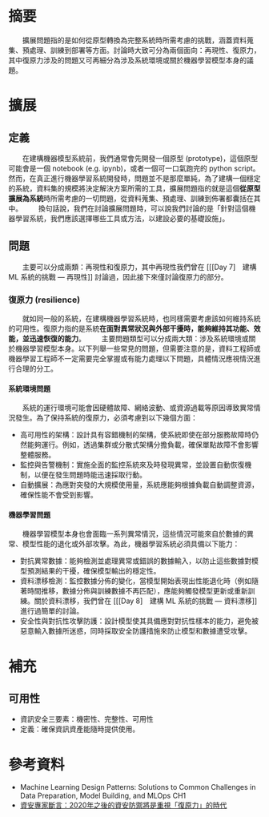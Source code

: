 # 摘要
　　擴展問題指的是如何從原型轉換為完整系統時所需考慮的挑戰，涵蓋資料蒐集、預處理、訓練到部署等方面。討論時大致可分為兩個面向：再現性、復原力，其中復原力涉及的問題又可再細分為涉及系統環境或關於機器學習模型本身的議題。
# 擴展
## 定義
　　在建構機器模型系統前，我們通常會先開發一個原型 (prototype)，這個原型可能會是一個 notebook (e.g. ipynb)，或者一個可一口氣跑完的 python script。然而，在真正進行機器學習系統開發時，問題並不是那麼單純，為了建構一個穩定的系統，資料集的規模將決定解決方案所需的工具，擴展問題指的就是這個**從原型擴展為系統**時所需考慮的一切問題，從資料蒐集、預處理、訓練到佈署都囊括在其中。
　　換句話說，我們在討論擴展問題時，可以說我們討論的是「針對這個機器學習系統，我們應該選擇哪些工具或方法，以建設必要的基礎設施」。
## 問題
　　主要可以分成兩類：再現性和復原力，其中再現性我們曾在 [[[Day 7]　建構 ML 系統的挑戰 — 再現性]] 討論過，因此接下來僅討論復原力的部分。
### 復原力 (resilience)
　　就如同一般的系統，在建構機器學習系統時，也同樣需要考慮該如何維持系統的可用性。復原力指的是系統**在面對異常狀況與外部干擾時，能夠維持其功能、效能，並迅速恢復的能力**。
　　主要問題類型可以分成兩大類：涉及系統環境或關於機器學習模型本身。以下列舉一些常見的問題，但需要注意的是，資料工程師或機器學習工程師不一定需要完全掌握或有能力處理以下問題，具體情況應視情況進行合理的分工。
#### 系統環境問題
　　系統的運行環境可能會因硬體故障、網絡波動、或資源過載等原因導致異常情況發生。為了保持系統的復原力，必須考慮到以下幾個方面：
- 高可用性的架構：設計具有容錯機制的架構，使系統即使在部分服務故障時仍然能夠運行。例如，透過集群或分散式架構分擔負載，確保單點故障不會影響整體服務。
- 監控與告警機制：實施全面的監控系統來及時發現異常，並設置自動恢復機制，以便在發生問題時能迅速採取行動。
- 自動擴展：為應對突發的大規模使用量，系統應能夠根據負載自動調整資源，確保性能不會受到影響。
#### 機器學習問題
　　機器學習模型本身也會面臨一系列異常情況，這些情況可能來自於數據的異常、模型性能的退化或外部攻擊。為此，機器學習系統必須具備以下能力：
- 對抗異常數據：能夠檢測並處理異常或錯誤的數據輸入，以防止這些數據對模型預測結果的干擾，確保模型輸出的穩定性。
- 資料漂移檢測：監控數據分佈的變化，當模型開始表現出性能退化時（例如隨著時間推移，數據分佈與訓練數據不再匹配），應能夠觸發模型更新或重新訓練。關於資料漂移，我們曾在 [[[Day 8]　建構 ML 系統的挑戰 — 資料漂移]] 進行過簡單的討論。
- 安全性與對抗性攻擊防護：設計模型使其具備應對對抗性樣本的能力，避免被惡意輸入數據所迷惑，同時採取安全防護措施來防止模型和數據遭受攻擊。
# 補充
## 可用性
- 資訊安全三要素：機密性、完整性、可用性
- 定義：確保資訊資產能隨時提供使用。
# 參考資料
- Machine Learning Design Patterns: Solutions to Common Challenges in Data Preparation, Model Building, and MLOps CH1
- [資安專家斷言：2020年之後的資安防禦將是重視「復原力」的時代](https://ithome.com.tw/news/156908)